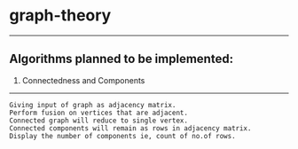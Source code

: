 # graph-theory
-------------------------------------
Algorithms planned to be implemented:
-------------------------------------


1) Connectedness and Components
  ------------------------------
    Giving input of graph as adjacency matrix.
    Perform fusion on vertices that are adjacent.
    Connected graph will reduce to single vertex.
    Connected components will remain as rows in adjacency matrix.
    Display the number of components ie, count of no.of rows.
